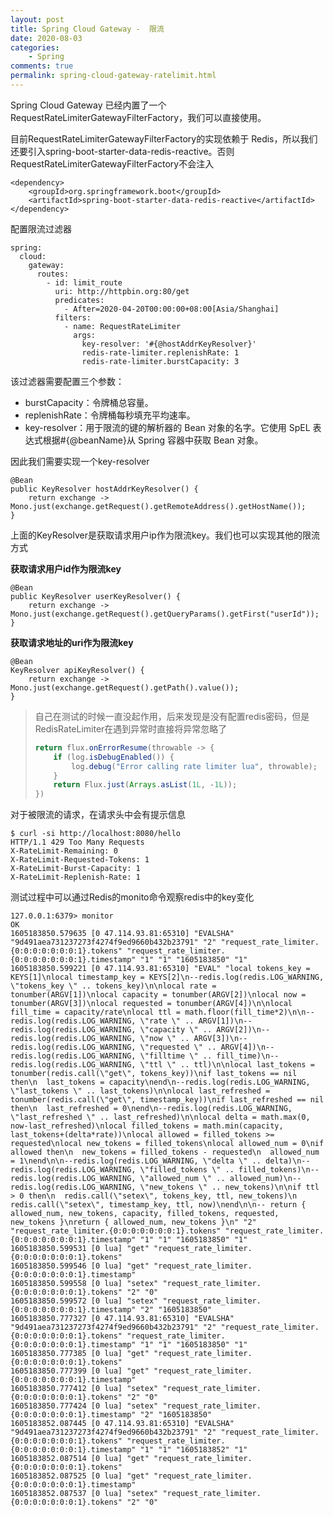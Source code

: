 ```yaml
---
layout: post
title: Spring Cloud Gateway -  限流
date: 2020-08-03
categories:
    - Spring
comments: true
permalink: spring-cloud-gateway-ratelimit.html
---
```


Spring Cloud Gateway 已经内置了一个RequestRateLimiterGatewayFilterFactory，我们可以直接使用。

目前RequestRateLimiterGatewayFilterFactory的实现依赖于 Redis，所以我们还要引入spring-boot-starter-data-redis-reactive。否则RequestRateLimiterGatewayFilterFactory不会注入

```
<dependency>
    <groupId>org.springframework.boot</groupId>
    <artifactId>spring-boot-starter-data-redis-reactive</artifactId>
</dependency>
```

配置限流过滤器

```
spring:
  cloud:
    gateway:
      routes:
        - id: limit_route
          uri: http://httpbin.org:80/get
          predicates:
            - After=2020-04-20T00:00:00+08:00[Asia/Shanghai]
          filters:
            - name: RequestRateLimiter
              args:
                key-resolver: '#{@hostAddrKeyResolver}'
                redis-rate-limiter.replenishRate: 1
                redis-rate-limiter.burstCapacity: 3
```

该过滤器需要配置三个参数：

- burstCapacity：令牌桶总容量。
- replenishRate：令牌桶每秒填充平均速率。
- key-resolver：用于限流的键的解析器的 Bean 对象的名字。它使用 SpEL 表达式根据#{@beanName}从 Spring 容器中获取 Bean 对象。

因此我们需要实现一个key-resolver

```
@Bean
public KeyResolver hostAddrKeyResolver() {
	return exchange -> Mono.just(exchange.getRequest().getRemoteAddress().getHostName());
}
```

上面的KeyResolver是获取请求用户ip作为限流key。我们也可以实现其他的限流方式

**获取请求用户id作为限流key**

```
@Bean
public KeyResolver userKeyResolver() {
	return exchange -> Mono.just(exchange.getRequest().getQueryParams().getFirst("userId"));
}
```

**获取请求地址的uri作为限流key**

```
@Bean
KeyResolver apiKeyResolver() {
    return exchange -> Mono.just(exchange.getRequest().getPath().value());
}
```

> 自己在测试的时候一直没起作用，后来发现是没有配置redis密码，但是RedisRateLimiter在遇到异常时直接将异常忽略了
>
> ```java
> return flux.onErrorResume(throwable -> {
>     if (log.isDebugEnabled()) {
>         log.debug("Error calling rate limiter lua", throwable);
>     }
>     return Flux.just(Arrays.asList(1L, -1L));
> })
> ```
>



对于被限流的请求，在请求头中会有提示信息

```
$ curl -si http://localhost:8080/hello
HTTP/1.1 429 Too Many Requests
X-RateLimit-Remaining: 0
X-RateLimit-Requested-Tokens: 1
X-RateLimit-Burst-Capacity: 1
X-RateLimit-Replenish-Rate: 1

```



测试过程中可以通过Redis的monito命令观察redis中的key变化

```
127.0.0.1:6379> monitor
OK
1605183850.579635 [0 47.114.93.81:65310] "EVALSHA" "9d491aea731237273f4274f9ed9660b432b23791" "2" "request_rate_limiter.{0:0:0:0:0:0:0:1}.tokens" "request_rate_limiter.{0:0:0:0:0:0:0:1}.timestamp" "1" "1" "1605183850" "1"
1605183850.599221 [0 47.114.93.81:65310] "EVAL" "local tokens_key = KEYS[1]\nlocal timestamp_key = KEYS[2]\n--redis.log(redis.LOG_WARNING, \"tokens_key \" .. tokens_key)\n\nlocal rate = tonumber(ARGV[1])\nlocal capacity = tonumber(ARGV[2])\nlocal now = tonumber(ARGV[3])\nlocal requested = tonumber(ARGV[4])\n\nlocal fill_time = capacity/rate\nlocal ttl = math.floor(fill_time*2)\n\n--redis.log(redis.LOG_WARNING, \"rate \" .. ARGV[1])\n--redis.log(redis.LOG_WARNING, \"capacity \" .. ARGV[2])\n--redis.log(redis.LOG_WARNING, \"now \" .. ARGV[3])\n--redis.log(redis.LOG_WARNING, \"requested \" .. ARGV[4])\n--redis.log(redis.LOG_WARNING, \"filltime \" .. fill_time)\n--redis.log(redis.LOG_WARNING, \"ttl \" .. ttl)\n\nlocal last_tokens = tonumber(redis.call(\"get\", tokens_key))\nif last_tokens == nil then\n  last_tokens = capacity\nend\n--redis.log(redis.LOG_WARNING, \"last_tokens \" .. last_tokens)\n\nlocal last_refreshed = tonumber(redis.call(\"get\", timestamp_key))\nif last_refreshed == nil then\n  last_refreshed = 0\nend\n--redis.log(redis.LOG_WARNING, \"last_refreshed \" .. last_refreshed)\n\nlocal delta = math.max(0, now-last_refreshed)\nlocal filled_tokens = math.min(capacity, last_tokens+(delta*rate))\nlocal allowed = filled_tokens >= requested\nlocal new_tokens = filled_tokens\nlocal allowed_num = 0\nif allowed then\n  new_tokens = filled_tokens - requested\n  allowed_num = 1\nend\n\n--redis.log(redis.LOG_WARNING, \"delta \" .. delta)\n--redis.log(redis.LOG_WARNING, \"filled_tokens \" .. filled_tokens)\n--redis.log(redis.LOG_WARNING, \"allowed_num \" .. allowed_num)\n--redis.log(redis.LOG_WARNING, \"new_tokens \" .. new_tokens)\n\nif ttl > 0 then\n  redis.call(\"setex\", tokens_key, ttl, new_tokens)\n  redis.call(\"setex\", timestamp_key, ttl, now)\nend\n\n-- return { allowed_num, new_tokens, capacity, filled_tokens, requested, new_tokens }\nreturn { allowed_num, new_tokens }\n" "2" "request_rate_limiter.{0:0:0:0:0:0:0:1}.tokens" "request_rate_limiter.{0:0:0:0:0:0:0:1}.timestamp" "1" "1" "1605183850" "1"
1605183850.599531 [0 lua] "get" "request_rate_limiter.{0:0:0:0:0:0:0:1}.tokens"
1605183850.599546 [0 lua] "get" "request_rate_limiter.{0:0:0:0:0:0:0:1}.timestamp"
1605183850.599558 [0 lua] "setex" "request_rate_limiter.{0:0:0:0:0:0:0:1}.tokens" "2" "0"
1605183850.599572 [0 lua] "setex" "request_rate_limiter.{0:0:0:0:0:0:0:1}.timestamp" "2" "1605183850"
1605183850.777327 [0 47.114.93.81:65310] "EVALSHA" "9d491aea731237273f4274f9ed9660b432b23791" "2" "request_rate_limiter.{0:0:0:0:0:0:0:1}.tokens" "request_rate_limiter.{0:0:0:0:0:0:0:1}.timestamp" "1" "1" "1605183850" "1"
1605183850.777385 [0 lua] "get" "request_rate_limiter.{0:0:0:0:0:0:0:1}.tokens"
1605183850.777399 [0 lua] "get" "request_rate_limiter.{0:0:0:0:0:0:0:1}.timestamp"
1605183850.777412 [0 lua] "setex" "request_rate_limiter.{0:0:0:0:0:0:0:1}.tokens" "2" "0"
1605183850.777424 [0 lua] "setex" "request_rate_limiter.{0:0:0:0:0:0:0:1}.timestamp" "2" "1605183850"
1605183852.087445 [0 47.114.93.81:65310] "EVALSHA" "9d491aea731237273f4274f9ed9660b432b23791" "2" "request_rate_limiter.{0:0:0:0:0:0:0:1}.tokens" "request_rate_limiter.{0:0:0:0:0:0:0:1}.timestamp" "1" "1" "1605183852" "1"
1605183852.087514 [0 lua] "get" "request_rate_limiter.{0:0:0:0:0:0:0:1}.tokens"
1605183852.087525 [0 lua] "get" "request_rate_limiter.{0:0:0:0:0:0:0:1}.timestamp"
1605183852.087537 [0 lua] "setex" "request_rate_limiter.{0:0:0:0:0:0:0:1}.tokens" "2" "0"

```

